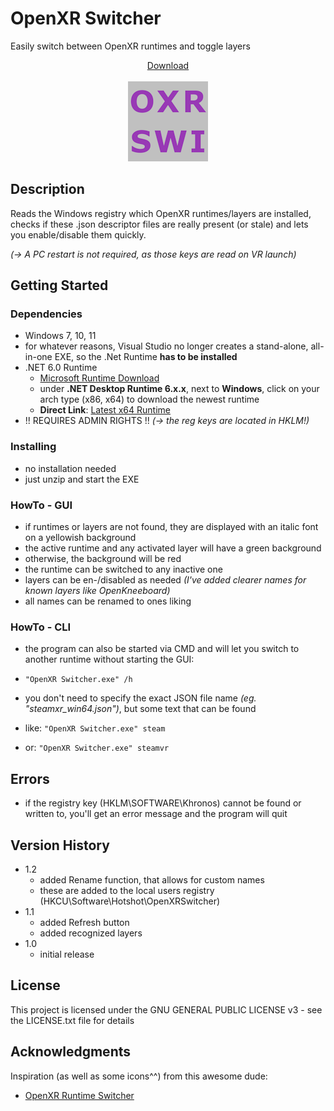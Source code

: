 # OpenXR Switcher

Easily switch between OpenXR runtimes and toggle layers
<p align="center">
  <a href="https://github.com/ytdlder/OpenXR-Switcher/releases/">Download<br><br><img src="icon3.png"/></a><br>
</p>


## Description

Reads the Windows registry which OpenXR runtimes/layers are installed, checks if these .json descriptor files are really present (or stale) and lets you enable/disable them quickly.

*(-> A PC restart is not required, as those keys are read on VR launch)*

## Getting Started

### Dependencies

* Windows 7, 10, 11
* for whatever reasons, Visual Studio no longer creates a stand-alone, all-in-one EXE, so the .Net Runtime **has to be installed** 
* .NET 6.0 Runtime
  * [Microsoft Runtime Download](https://dotnet.microsoft.com/en-us/download/dotnet/6.0)
  * under **.NET Desktop Runtime 6.x.x**, next to **Windows**, click on your arch type (x86, x64) to download the newest runtime
  * __Direct Link__: [Latest x64 Runtime](https://aka.ms/dotnet/6.0/windowsdesktop-runtime-win-x64.exe)
* !! REQUIRES ADMIN RIGHTS !! *(-> the reg keys are located in _HKLM_!)*

### Installing

* no installation needed
* just unzip and start the EXE

### HowTo - GUI

* if runtimes or layers are not found, they are displayed with an italic font on a yellowish background 
* the active runtime and any activated layer will have a green background
* otherwise, the background will be red
* the runtime can be switched to any inactive one
* layers can be en-/disabled as needed *(I've added clearer names for known layers like OpenKneeboard)*
* all names can be renamed to ones liking

### HowTo - CLI

* the program can also be started via CMD and will let you switch to another runtime without starting the GUI:
* `"OpenXR Switcher.exe" /h`

* you don't need to specify the exact JSON file name *(eg. "steamxr_win64.json")*, but some text that can be found
* like: `"OpenXR Switcher.exe" steam`
* or:   `"OpenXR Switcher.exe" steamvr`

## Errors

* if the registry key (HKLM\SOFTWARE\Khronos) cannot be found or written to, you'll get an error message and the program will quit

## Version History

* 1.2
	* added Rename function, that allows for custom names
	* these are added to the local users registry (HKCU\Software\Hotshot\OpenXRSwitcher)
* 1.1
	* added Refresh button
	* added recognized layers 
* 1.0
	* initial release

## License

This project is licensed under the GNU GENERAL PUBLIC LICENSE v3 - see the LICENSE.txt file for details

## Acknowledgments

Inspiration (as well as some icons^^) from this awesome dude:
* [OpenXR Runtime Switcher](https://github.com/WaGi-Coding/OpenXR-Runtime-Switcher/)
